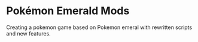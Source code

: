 # Pokémon Emerald Mods

Creating a pokemon game based on Pokemon emeral with rewritten scripts and new features. 
